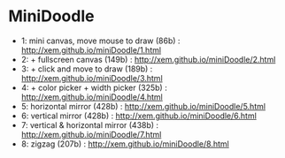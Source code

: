 MiniDoodle
==

- 1: mini canvas, move mouse to draw (86b) : http://xem.github.io/miniDoodle/1.html
- 2: + fullscreen canvas (149b) : http://xem.github.io/miniDoodle/2.html
- 3: + click and move to draw (189b) : http://xem.github.io/miniDoodle/3.html
- 4: + color picker + width picker (325b) : http://xem.github.io/miniDoodle/4.html
- 5: horizontal mirror (428b) : http://xem.github.io/miniDoodle/5.html
- 6: vertical mirror (428b) : http://xem.github.io/miniDoodle/6.html
- 7: vertical & horizontal mirror (438b) : http://xem.github.io/miniDoodle/7.html
- 8: zigzag (207b) : http://xem.github.io/miniDoodle/8.html